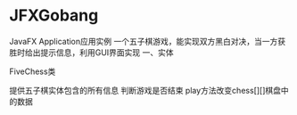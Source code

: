 # JFXGobang
JavaFX Application应用实例 一个五子棋游戏，能实现双方黑白对决，当一方获胜时给出提示信息，利用GUI界面实现
一、实体

FiveChess类

提供五子棋实体包含的所有信息
判断游戏是否结束
play方法改变chess[][]棋盘中的数据
